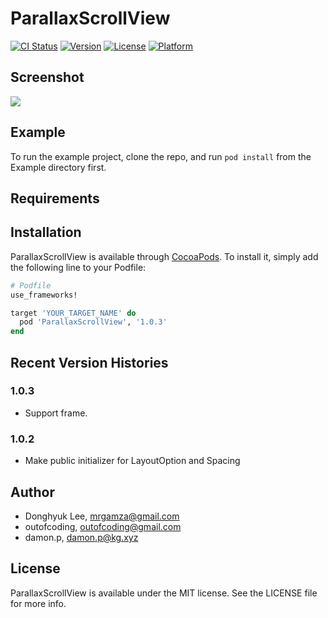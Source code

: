 # ParallaxScrollView

[![CI Status](https://img.shields.io/travis/outofcoding/ParallaxScrollView.svg?style=flat)](https://travis-ci.org/outofcoding/ParallaxScrollView)
[![Version](https://img.shields.io/cocoapods/v/ParallaxScrollView.svg?style=flat)](https://cocoapods.org/pods/ParallaxScrollView)
[![License](https://img.shields.io/cocoapods/l/ParallaxScrollView.svg?style=flat)](https://cocoapods.org/pods/ParallaxScrollView)
[![Platform](https://img.shields.io/cocoapods/p/ParallaxScrollView.svg?style=flat)](https://cocoapods.org/pods/ParallaxScrollView)

## Screenshot

<kbd>
<img src="https://user-images.githubusercontent.com/34772312/109017870-e9b84000-76fa-11eb-9d5e-5cf7927ac7e3.gif" />
</kbd>


## Example

To run the example project, clone the repo, and run `pod install` from the Example directory first.

## Requirements

## Installation

ParallaxScrollView is available through [CocoaPods](https://cocoapods.org). To install
it, simply add the following line to your Podfile:

```ruby
# Podfile
use_frameworks!

target 'YOUR_TARGET_NAME' do
  pod 'ParallaxScrollView', '1.0.3'
end
```

## Recent Version Histories
### 1.0.3
- Support frame.
### 1.0.2
- Make public initializer for LayoutOption and Spacing

## Author
- Donghyuk Lee, mrgamza@gmail.com
- outofcoding, outofcoding@gmail.com  
- damon.p, damon.p@kg.xyz

## License

ParallaxScrollView is available under the MIT license. See the LICENSE file for more info.

